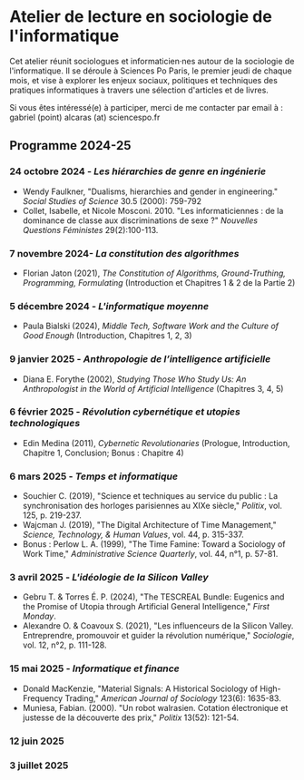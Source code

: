 # Atelier de lecture en sociologie de l'informatique

Cet atelier réunit sociologues et informaticien·nes autour de la sociologie de l'informatique. Il se déroule à Sciences Po Paris, le premier jeudi de chaque mois, et vise à explorer les enjeux sociaux, politiques et techniques des pratiques informatiques à travers une sélection d'articles et de livres.

Si vous êtes intéressé(e) à participer, merci de me contacter par email à : gabriel (point) alcaras (at) sciencespo.fr

## Programme 2024-25

### 24 octobre 2024 - *Les hiérarchies de genre en ingénierie*

* Wendy Faulkner, "Dualisms, hierarchies and gender in engineering." *Social Studies of Science* 30.5 (2000): 759-792
* Collet, Isabelle, et Nicole Mosconi. 2010. "Les informaticiennes : de la dominance de classe aux discriminations de sexe ?" *Nouvelles Questions Féministes* 29(2):100-113.

### 7 novembre 2024- *La constitution des algorithmes*

* Florian Jaton (2021), *The Constitution of Algorithms, Ground-Truthing, Programming, Formulating* (Introduction et Chapitres 1 & 2 de la Partie 2)

### 5 décembre 2024 - *L'informatique moyenne*

* Paula Bialski (2024), *Middle Tech, Software Work and the Culture of Good Enough* (Introduction, Chapitres 1, 2, 3)

### 9 janvier 2025 - *Anthropologie de l’intelligence artificielle*

* Diana E. Forythe (2002), *Studying Those Who Study Us: An Anthropologist in the World of Artificial Intelligence* (Chapitres 3, 4, 5)

### 6 février 2025 - *Révolution cybernétique et utopies technologiques*

* Edin Medina (2011), *Cybernetic Revolutionaries* (Prologue, Introduction, Chapitre 1, Conclusion; Bonus : Chapitre 4)

### 6 mars 2025 - *Temps et informatique*

* Souchier C. (2019), "Science et techniques au service du public : La synchronisation des horloges parisiennes au XIXe siècle," *Politix*, vol. 125, p. 219-237.
* Wajcman J. (2019), "The Digital Architecture of Time Management," *Science, Technology, & Human Values*, vol. 44, p. 315-337.
* Bonus : Perlow L. A. (1999), "The Time Famine: Toward a Sociology of Work Time," *Administrative Science Quarterly*, vol. 44, n°1, p. 57-81.

### 3 avril 2025 - *L'idéologie de la Silicon Valley*

* Gebru T. & Torres É. P. (2024), "The TESCREAL Bundle: Eugenics and the Promise of Utopia through Artificial General Intelligence," *First Monday*.
* Alexandre O. & Coavoux S. (2021), "Les influenceurs de la Silicon Valley. Entreprendre, promouvoir et guider la révolution numérique," *Sociologie*, vol. 12, n°2, p. 111-128.

### 15 mai 2025 - *Informatique et finance*

* Donald MacKenzie, "Material Signals: A Historical Sociology of High-Frequency Trading," *American Journal of Sociology* 123(6): 1635-83.
* Muniesa, Fabian. (2000). "Un robot walrasien. Cotation électronique et justesse de la découverte des prix," *Politix* 13(52): 121-54.

### 12 juin 2025

### 3 juillet 2025
